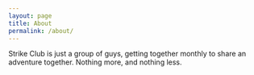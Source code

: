 ```yaml
---
layout: page
title: About
permalink: /about/
---
```


Strike Club is just a group of guys, getting together monthly to share an adventure together.  Nothing more, and nothing less.